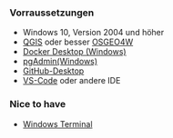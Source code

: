 ### Vorraussetzungen
- Windows 10, Version 2004 und höher
- [QGIS](https://www.qgis.org/de/site/) oder besser [OSGEO4W](https://trac.osgeo.org/osgeo4w/)
- [Docker Desktop (Windows)](https://www.docker.com/products/docker-desktop/)
- [pgAdmin(Windows)](https://www.pgadmin.org/)
- [GitHub-Desktop](https://github.com/apps/desktop)
- [VS-Code](https://code.visualstudio.com/) oder andere IDE

### Nice to have
- [Windows Terminal](https://apps.microsoft.com/detail/9n0dx20hk701?hl=de-de&gl=DE)
